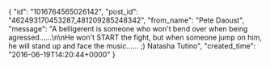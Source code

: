  {
   "id": "1016764565026142",
   "post_id": "462493170453287_481209285248342",
   "from_name": "Pete Daoust",
   "message": "A belligerent is someone who won't bend over when being agressed......\n\nHe won't START the fight, but when someone jump on him, he will stand up and face the music...... ;) Natasha Tutino",
   "created_time": "2016-06-19T14:20:44+0000"
 }
